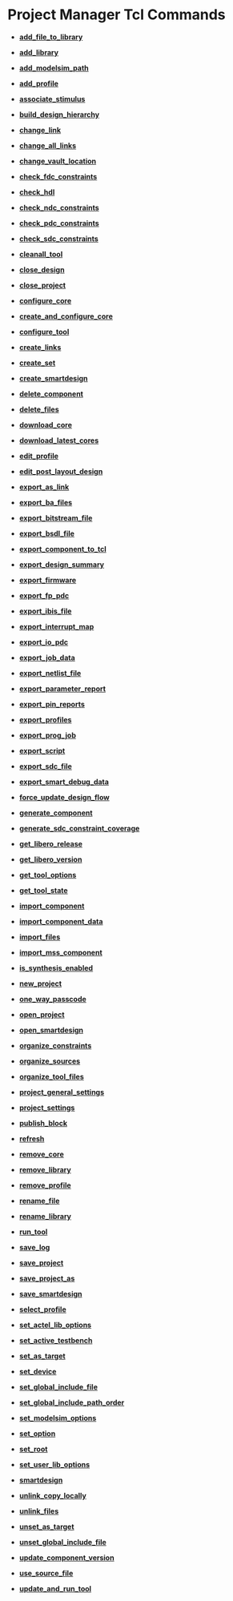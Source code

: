 # Project Manager Tcl Commands

-   **[add\_file\_to\_library](GUID-8B39F439-74F0-4934-90F3-0A0B51B4963C.md)**  

-   **[add\_library](GUID-77801B31-F55A-477B-8328-D749BC09851E.md)**  

-   **[add\_modelsim\_path](GUID-1D7A7CFF-22E1-41D7-A75C-56A6874BC847.md)**  

-   **[add\_profile](GUID-1E8C7F68-EF6B-4401-A1E3-AB0B2C96579B.md)**  

-   **[associate\_stimulus](GUID-0619147D-3C08-46E3-B3EB-EE58682ACBFC.md)**  

-   **[build\_design\_hierarchy](GUID-F1F9FE17-A29F-45CA-A7CF-D68AF0956E29.md)**  

-   **[change\_link](GUID-8B43CF88-0009-4C89-9B68-C13CD2E17F40.md)**  

-   **[change\_all\_links](GUID-0FCA9E80-20C3-429B-9825-93F5A603BC4A.md)**  

-   **[change\_vault\_location](GUID-5B19B260-4A73-4C93-8DD4-4CE45DF16188.md)**  

-   **[check\_fdc\_constraints](GUID-C466CA0E-6D7E-4242-8745-5F8F78B8D0B4.md)**  

-   **[check\_hdl](GUID-E56CCB70-F665-481F-8B87-B9ABF7937885.md)**  

-   **[check\_ndc\_constraints](GUID-40C299AC-5446-476F-A9D9-7A5162B9541A.md)**  

-   **[check\_pdc\_constraints](GUID-0877C917-C98C-49C5-8975-FD9F403876D4.md)**  

-   **[check\_sdc\_constraints](GUID-C9B62BF0-7F23-465A-BF37-301F944699AB.md)**  

-   **[cleanall\_tool](GUID-14546953-002B-42A4-9FCB-40670632E822.md)**  

-   **[close\_design](GUID-10530553-19EF-4FD3-AD30-16866EB59729.md)**  

-   **[close\_project](GUID-1471284E-B3C4-43AD-9144-DB92BD148A76.md)**  

-   **[configure\_core](GUID-57EB91A2-2781-47C9-95DB-32A2EFD56AF3.md)**  

-   **[create\_and\_configure\_core](GUID-68621767-6285-43A3-8C5E-B8306CC0C496.md)**  

-   **[configure\_tool](GUID-4CDDE07D-D551-40D3-935C-B898C0C5E53B.md)**  

-   **[create\_links](GUID-C11F41B0-9AB2-4167-97A4-E2AD31581934.md)**  

-   **[create\_set](GUID-95A98923-EFC6-48A7-AC15-C1FA0FD711D0.md)**  

-   **[create\_smartdesign](GUID-0FC7DCBA-74E2-48DF-A495-32CCED28172A.md)**  

-   **[delete\_component](GUID-D1BFC43C-F95B-412C-A231-7B3190D404D0.md)**  

-   **[delete\_files](GUID-0EB21282-1EBF-431E-8141-CD29079507F9.md)**  

-   **[download\_core](GUID-6792D48C-EE9C-4C31-B4BD-CECFB4366FB5.md)**  

-   **[download\_latest\_cores](GUID-6A9D5996-EBF2-4FBA-8A35-1A82822441FD.md)**  

-   **[edit\_profile](GUID-2EF24EB0-C111-431F-B1A9-9E7E263C9F4F.md)**  

-   **[edit\_post\_layout\_design](GUID-CAFB615D-4C71-4E5A-9D7A-1B3285C87CA2.md)**  

-   **[export\_as\_link](GUID-245B3F42-4A39-46D5-B7C1-2A51D4EDF8B3.md)**  

-   **[export\_ba\_files](GUID-7FC4E07B-C8E0-4CDC-A66F-B961475EBFB9.md)**  

-   **[export\_bitstream\_file](GUID-6DCFF208-F1B4-464D-B861-5E946CF771E1.md)**  

-   **[export\_bsdl\_file](GUID-75B52579-6FFD-4BF6-BF71-F0252E5A1904.md)**  

-   **[export\_component\_to\_tcl](GUID-77D48598-FCE8-49B9-95CC-EC42058395E3.md)**  

-   **[export\_design\_summary](GUID-0AB914FC-2A2F-494B-8151-81DD2E59278F.md)**  

-   **[export\_firmware](GUID-2854230E-AC31-4DDD-BE0C-AF62DB7E6327.md)**  

-   **[export\_fp\_pdc](GUID-6B99E893-7B43-4C80-AA0A-8C6A7AD3E83E.md)**  

-   **[export\_ibis\_file](GUID-F1FBB5CA-F84E-4B3C-A930-A0A107382D92.md)**  

-   **[export\_interrupt\_map](GUID-9A72E12B-00CF-4FBA-AFCA-E62449B9E8C7.md)**  

-   **[export\_io\_pdc](GUID-77B95322-2850-49F6-8426-2100DC31A137.md)**  

-   **[export\_job\_data](GUID-CA9BC2CF-F72C-482C-86D7-50E4F4A59E95.md)**  

-   **[export\_netlist\_file](GUID-DFC3D7D0-DA7B-4810-892F-3A0D566472D6.md)**  

-   **[export\_parameter\_report](GUID-1A4BD001-40A4-45A5-9FE3-CA2D7BC5E29A.md)**  

-   **[export\_pin\_reports](GUID-54D05391-9771-4DB2-B30C-97A76CBE5463.md)**  

-   **[export\_profiles](GUID-70B03C52-9071-4752-97BF-92B67240C060.md)**  

-   **[export\_prog\_job](GUID-E580E41E-F31C-4AC5-82E2-6E5B5A879B6B.md)**  

-   **[export\_script](GUID-DC7CF1AD-1EA6-4052-8C38-921C14498602.md)**  

-   **[export\_sdc\_file](GUID-6B7FF14B-9083-41EC-A843-9C21DD7D6ABD.md)**  

-   **[export\_smart\_debug\_data](GUID-9F792DD2-62AB-4DBF-B24F-0C45860F7659.md)**  

-   **[force\_update\_design\_flow](GUID-BF1DBB09-F4E4-4402-AAE9-559774E14A0E.md)**  

-   **[generate\_component](GUID-8F1CB855-9E67-407F-B5B7-B812091453E8.md)**  

-   **[generate\_sdc\_constraint\_coverage](GUID-95CA2D04-E047-4994-A8B9-AF738B78BB35.md)**  

-   **[get\_libero\_release](GUID-27B6C7D4-FB41-46B7-B58F-727702CC6AC6.md)**  

-   **[get\_libero\_version](GUID-CCD8B76E-23D2-4BA5-897D-B8A74178BA02.md)**  

-   **[get\_tool\_options](GUID-B7150D0E-4DDD-423C-945C-17B175566F62.md)**  

-   **[get\_tool\_state](GUID-D33F4E0A-3663-4ACF-A06A-A7DF12F7C716.md)**  

-   **[import\_component](GUID-057CC238-9EF5-48A0-A21D-D469F07B4FD5.md)**  

-   **[import\_component\_data](GUID-D9AA2D86-4CC9-406F-B818-D4E8BF4F9D3F.md)**  

-   **[import\_files](GUID-95897A6D-DBF3-4D57-AC93-8114E9736570.md)**  

-   **[import\_mss\_component](GUID-851E7187-6AE7-484F-AF0D-66F160FA9CC8.md)**  

-   **[is\_synthesis\_enabled](GUID-ECCFAE0B-9C12-4FB5-88F3-E0C6A7ED55A5.md)**  

-   **[new\_project](GUID-EB38F8B2-A5A6-43B8-8E0C-7197F01E1E24.md)**  

-   **[one\_way\_passcode](GUID-1B3E08E5-E019-4ED0-BF9D-916D165968D4.md)**  

-   **[open\_project](GUID-3303647B-3CE2-4B43-BD74-603417CF6B07.md)**  

-   **[open\_smartdesign](GUID-2D2BF568-BA10-4635-8D58-43ECF09AA359.md)**  

-   **[organize\_constraints](GUID-F7B7FD1C-A262-4385-8DDB-57E273621A7B.md)**  

-   **[organize\_sources](GUID-B2D6FE26-33D9-4230-8184-FFF9F1B353E7.md)**  

-   **[organize\_tool\_files](GUID-E839C7FB-93CB-463E-ABEF-5EF766E05B9A.md)**  

-   **[project\_general\_settings](GUID-E52A379C-AC75-4436-B3A4-98E5238D4EE9.md)**  

-   **[project\_settings](GUID-C0C3C3A1-6699-41D1-982F-1786D5F5B73B.md)**  

-   **[publish\_block](GUID-04E01584-C4CF-40AE-86FD-482198007E5C.md)**  

-   **[refresh](GUID-B2A2E58E-B6BE-48CA-A610-BC8373CEE819.md)**  

-   **[remove\_core](GUID-08013E53-1886-4EAF-A0A9-12CC4959EEF9.md)**  

-   **[remove\_library](GUID-E91A013A-E5C7-43F1-A83E-C56C7120BD61.md)**  

-   **[remove\_profile](GUID-08B6B1FF-F427-4F40-A1C5-657B5C5AA83D.md)**  

-   **[rename\_file](GUID-6C6CD9A8-6AE4-461E-BB7E-43A1F54AFF64.md)**  

-   **[rename\_library](GUID-E575534B-51D2-4B52-9EEC-6B97EEADDA17.md)**  

-   **[run\_tool](GUID-A66EA5DA-669A-4461-9639-D4E15DC41F3C.md)**  

-   **[save\_log](GUID-6C922BA3-89B3-4CCC-B430-A9B86917A694.md)**  

-   **[save\_project](GUID-4AD2678F-2988-48D2-97C6-C3E7918F9A5E.md)**  

-   **[save\_project\_as](GUID-359A3930-7C9E-43C5-B213-68295D6138D4.md)**  

-   **[save\_smartdesign](GUID-B52EE20E-6E7D-4B2D-BA29-A0D4EF94862D.md)**  

-   **[select\_profile](GUID-FA9CBD34-B9C5-4CC1-91B3-1C9B76736021.md)**  

-   **[set\_actel\_lib\_options](GUID-E5A0CCD7-EB40-4F73-B2AC-7D87C65E8780.md)**  

-   **[set\_active\_testbench](GUID-C2BDAE8C-3DEE-4E4E-B396-99593711A5E1.md)**  

-   **[set\_as\_target](GUID-74EDDCED-EB55-4B72-A1BF-E8CA2EC57F0E.md)**  

-   **[set\_device](GUID-BD8F929F-9581-4668-B45E-ED7A26CF71A5.md)**  

-   **[set\_global\_include\_file](GUID-CFF93D7F-FF42-45E0-AB90-B322ED0ECEFB.md)**  

-   **[set\_global\_include\_path\_order](GUID-9B5F27E2-9291-4B4C-B35D-2B825E5D98B4.md)**  

-   **[set\_modelsim\_options](GUID-8C818914-417E-4569-A2A4-113F678F5CE7.md)**  

-   **[set\_option](GUID-725CDA0A-C505-41D6-ACA2-92871DC94D95.md)**  

-   **[set\_root](GUID-5BD4585F-CB24-4C9E-8842-FD1575B94480.md)**  

-   **[set\_user\_lib\_options](GUID-6B2F6286-28BC-474F-B409-EB337072902C.md)**  

-   **[smartdesign](GUID-71A40FE9-5444-4D55-8C40-D01D9205C0B5.md)**  

-   **[unlink\_copy\_locally](GUID-AD428EA5-006D-487D-83FC-4EC3EBCC7973.md)**  

-   **[unlink\_files](GUID-6835740C-318C-4B79-BB53-8004B67B4A78.md)**  

-   **[unset\_as\_target](GUID-06271878-A36C-4722-93BC-46DC055BED0E.md)**  

-   **[unset\_global\_include\_file](GUID-14681899-B6B2-45C3-89EC-DD66A1D162E6.md)**  

-   **[update\_component\_version](GUID-94A1CF0B-C4CA-4F03-A642-58F0BBF5982D.md)**  

-   **[use\_source\_file](GUID-697493F5-3A0D-43EF-A631-67001F543252.md)**  

-   **[update\_and\_run\_tool](GUID-F20BE9E2-85E6-45C8-B0F1-FB981A7B29F8.md)**  


